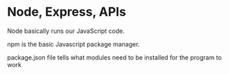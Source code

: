 # Node, Express, APIs
Node basically runs our JavaScript code.

npm is the basic Javascript package manager.

package.json file tells what modules need to be installed for the program to work
